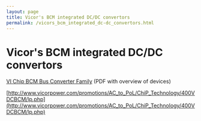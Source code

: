 ```yaml
---
layout: page
title: Vicor's BCM integrated DC/DC convertors
permalink: /vicors_bcm_integrated_dc-dc_convertors.html
---
```

# Vicor's BCM integrated DC/DC convertors

[VI Chip BCM Bus Converter Family](http://www.vicorpower.com/documents/family_overviews/vichip/fo_BCM.pdf) (PDF with overview of devices)

[http://www.vicorpower.com/promotions/AC_to_PoL/ChiP_Technology/400VDCBCM/lp.php](http://www.vicorpower.com/promotions/AC_to_PoL/ChiP_Technology/400VDCBCM/lp.php)
